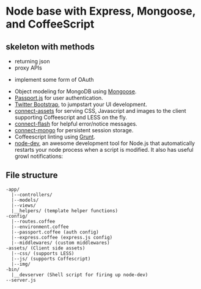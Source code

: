 # Node base with Express, Mongoose, and CoffeeScript

## skeleton with methods
- returning json
- proxy APIs

* implement some form of OAuth


- Object modeling for MongoDB using [Mongoose](http://mongoosejs.com/).
- [Passport.js](http://passportjs.org/) for user authentication.
- [Twitter Bootstrap](http://twitter.github.io/bootstrap/), to jumpstart your UI development.
- [connect-assets](https://github.com/adunkman/connect-assets) for serving CSS, Javascript and images to the client supporting Coffeescript and LESS on the fly.
- [connect-flash](https://github.com/jaredhanson/connect-flash) for helpful error/notice messages.
- [connect-mongo](https://github.com/kcbanner/connect-mongo) for persistent session storage.
- Coffeescript linting using [Grunt](http://gruntjs.com/).
- [node-dev](https://github.com/fgnass/node-dev), an awesome development tool for Node.js that automatically restarts your node process when a script is modified. It also has useful growl notifications:


## File structure
```
-app/
  |--controllers/
  |--models/
  |--views/
  |__helpers/ (template helper functions)
-config/
  |--routes.coffee
  |--environment.coffee
  |--passport.coffee (auth config)
  |--express.coffee (express.js config)
  |--middlewares/ (custom middlewares)
-assets/ (Client side assets)
  |--css/ (supports LESS)
  |--js/ (supports Coffescript)
  |--img/
-bin/
  |__devserver (Shell script for firing up node-dev)
--server.js
```

